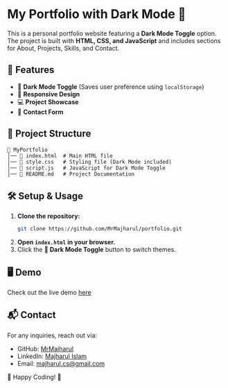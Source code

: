 # My Portfolio with Dark Mode 🌙

This is a personal portfolio website featuring a **Dark Mode Toggle** option. The project is built with **HTML, CSS, and JavaScript** and includes sections for About, Projects, Skills, and Contact.

## 🚀 Features
- 🌙 **Dark Mode Toggle** (Saves user preference using `localStorage`)
- 🎨 **Responsive Design**
- 💻 **Project Showcase**
- 📩 **Contact Form**

## 📂 Project Structure
```
📁 MyPortfolio
│── 📄 index.html  # Main HTML file
│── 🎨 style.css   # Styling file (Dark Mode included)
│── 🚀 script.js   # JavaScript for Dark Mode Toggle
│── 📜 README.md   # Project Documentation
```

## 🛠️ Setup & Usage
1. **Clone the repository:**
   ```sh
   git clone https://github.com/MrMajharul/portfolio.git
   ```
2. **Open `index.html` in your browser.**
3. Click the **🌙 Dark Mode Toggle** button to switch themes.

## 🖥️ Demo
Check out the live demo [here](https://MrMajharul.github.io/portfolio/)

## 📬 Contact
For any inquiries, reach out via:
- GitHub: [MrMajharul](https://github.com/MrMajharul)
- LinkedIn: [Majharul Islam](https://www.linkedin.com/in/majharul-islam-68945326b/)
- Email: [majharul.cs@gmail.com](mailto:mrmajharulislam00@gmail.com)

🚀 Happy Coding! 🎉
